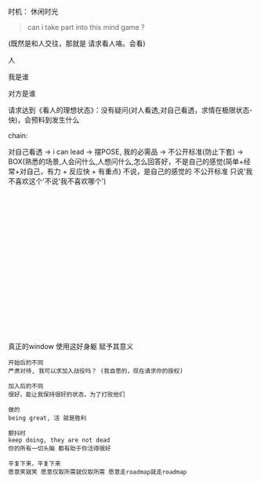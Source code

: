 
时机：
休闲时光

> can i take part into this mind game ?

(既然是和人交往，那就是 请求看人咯。会看)

人

我是谁

对方是谁

请求达到《看人的理想状态》：没有疑问(对人看透,对自己看透，求情在极限状态-快)，会预料到发生什么




chain:

对自己看透 -> i can lead -> 摆POSE, 我的必需品 -> 不公开标准(防止下套) -> BOX(熟悉的场景,人会问什么,人想问什么,怎么回答好，不是自己的感觉(简单+经常+对自己，有力 + 反应快 + 有重点) 不说，是自己的感觉的 不公开标准 只说'我不喜欢这个'不说'我不喜欢哪个')


<br><br><br><br><br><br><br><br><br><br><br><br><br><br><br><br><br>


真正的window 使用这好身躯 赋予其意义
```
开始后的不同
严肃对待, 我可以求加入战役吗？ (我自愿的，现在请求你的授权)

加入后的不同
很好，能让我保持很好的状态，为了打败他们

做的
being great, 活 就是胜利

颤抖时
keep doing, they are not dead
你的所有一切头脑 都有助于你活得很好

平复下来，平复下来
愿意笑就笑 愿意仅取所需就仅取所需 愿意走roadmap就走roadmap

```


